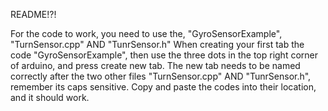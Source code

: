 README!?!

For the code to work, you need to use the, "GyroSensorExample", "TurnSensor.cpp" AND "TunrSensor.h"
When creating your first tab the code "GyroSensorExample", then use the three dots in the top right corner of arduino, and press create new tab.
The new tab needs to be named correctly after the two other files "TurnSensor.cpp" AND "TunrSensor.h", remember its caps sensitive.
Copy and paste the codes into their location, and it should work.



